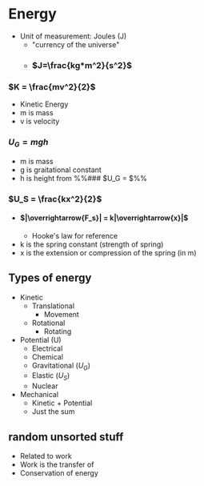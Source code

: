 # Energy
- Unit of measurement: Joules (J)
	- "currency of the universe"
	- ### $J=\frac{kg*m^2}{s^2}$

### $K = \frac{mv^2}{2}$
- Kinetic Energy
- m is mass
- v is velocity
### $U_G = mgh$
- m is mass
- g is graitational constant
- h is height from 
%%### $U_G = $%%
### $U_S = \frac{kx^2}{2}$
- #### $|\overrightarrow{F_s}| = k|\overrightarrow{x}|$
	- Hooke's law for reference
- k is the spring constant (strength of spring)
- x is the extension or compression of the spring (in m)

## Types of energy
- Kinetic
	- Translational
		- Movement
	- Rotational
		- Rotating
- Potential (U)
	- Electrical
	- Chemical
	- Gravitational ($U_G$)
	- Elastic ($U_S$)
	- Nuclear
- Mechanical
	- Kinetic + Potential
	- Just the sum


## random unsorted stuff

- Related to work
- Work is the transfer of 
- Conservation of energy